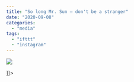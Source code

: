 ```yaml
---
title: "So long Mr. Sun — don't be a stranger"
date: "2020-09-08"
categories: 
  - "media"
tags: 
  - "ifttt"
  - "instagram"
---
```


![](images/118833836_791553841610660_3503734359734106165_n-1024x1024.jpg)

\]\]>
